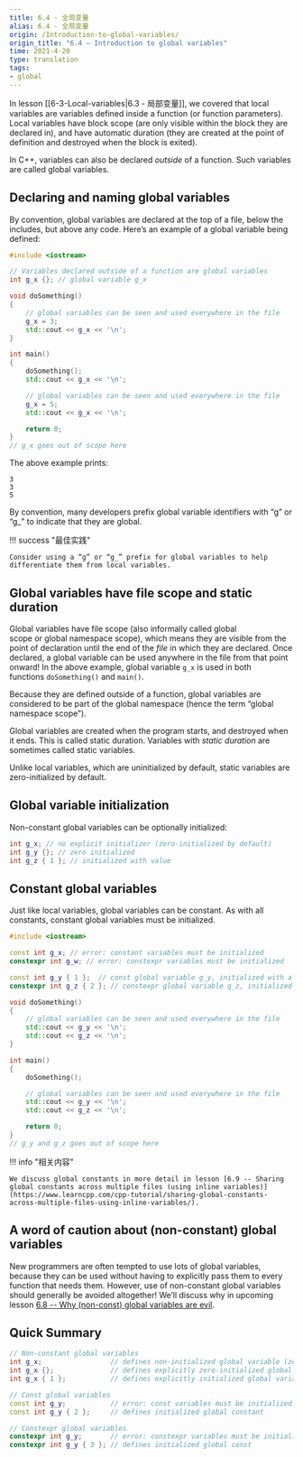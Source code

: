 ```yaml
---
title: 6.4 - 全局变量
alias: 6.4 - 全局变量
origin: /Introduction-to-global-variables/
origin_title: "6.4 — Introduction to global variables"
time: 2021-4-20
type: translation
tags:
- global
---
```



In lesson [[6-3-Local-variables|6.3 - 局部变量]], we covered that local variables are variables defined inside a function (or function parameters). Local variables have block scope (are only visible within the block they are declared in), and have automatic duration (they are created at the point of definition and destroyed when the block is exited).

In C++, variables can also be declared _outside_ of a function. Such variables are called global variables.

## Declaring and naming global variables

By convention, global variables are declared at the top of a file, below the includes, but above any code. Here’s an example of a global variable being defined:

```cpp
#include <iostream>

// Variables declared outside of a function are global variables
int g_x {}; // global variable g_x

void doSomething()
{
    // global variables can be seen and used everywhere in the file
    g_x = 3;
    std::cout << g_x << '\n';
}

int main()
{
    doSomething();
    std::cout << g_x << '\n';

    // global variables can be seen and used everywhere in the file
    g_x = 5;
    std::cout << g_x << '\n';

    return 0;
}
// g_x goes out of scope here
```


The above example prints:

```
3
3
5
```

By convention, many developers prefix global variable identifiers with “g” or “g_” to indicate that they are global.

!!! success "最佳实践"

	Consider using a “g” or “g_” prefix for global variables to help differentiate them from local variables.

## Global variables have file scope and static duration

Global variables have file scope (also informally called global scope or global namespace scope), which means they are visible from the point of declaration until the end of the _file_ in which they are declared. Once declared, a global variable can be used anywhere in the file from that point onward! In the above example, global variable `g_x` is used in both functions `doSomething()` and `main()`.

Because they are defined outside of a function, global variables are considered to be part of the global namespace (hence the term “global namespace scope”).

Global variables are created when the program starts, and destroyed when it ends. This is called static duration. Variables with _static duration_ are sometimes called static variables.

Unlike local variables, which are uninitialized by default, static variables are zero-initialized by default.

## Global variable initialization

Non-constant global variables can be optionally initialized:

```cpp
int g_x; // no explicit initializer (zero-initialized by default)
int g_y {}; // zero initialized
int g_z { 1 }; // initialized with value
```


## Constant global variables

Just like local variables, global variables can be constant. As with all constants, constant global variables must be initialized.

```cpp
#include <iostream>

const int g_x; // error: constant variables must be initialized
constexpr int g_w; // error: constexpr variables must be initialized

const int g_y { 1 };  // const global variable g_y, initialized with a value
constexpr int g_z { 2 }; // constexpr global variable g_z, initialized with a value

void doSomething()
{
    // global variables can be seen and used everywhere in the file
    std::cout << g_y << '\n';
    std::cout << g_z << '\n';
}

int main()
{
    doSomething();

    // global variables can be seen and used everywhere in the file
    std::cout << g_y << '\n';
    std::cout << g_z << '\n';

    return 0;
}
// g_y and g_z goes out of scope here
```


!!! info "相关内容"

	We discuss global constants in more detail in lesson [6.9 -- Sharing global constants across multiple files (using inline variables)](https://www.learncpp.com/cpp-tutorial/sharing-global-constants-across-multiple-files-using-inline-variables/).

## A word of caution about (non-constant) global variables

New programmers are often tempted to use lots of global variables, because they can be used without having to explicitly pass them to every function that needs them. However, use of non-constant global variables should generally be avoided altogether! We’ll discuss why in upcoming lesson [6.8 -- Why (non-const) global variables are evil](https://www.learncpp.com/cpp-tutorial/why-non-const-global-variables-are-evil/).

## Quick Summary

```cpp
// Non-constant global variables
int g_x;                 // defines non-initialized global variable (zero initialized by default)
int g_x {};              // defines explicitly zero-initialized global variable
int g_x { 1 };           // defines explicitly initialized global variable

// Const global variables
const int g_y;           // error: const variables must be initialized
const int g_y { 2 };     // defines initialized global constant

// Constexpr global variables
constexpr int g_y;       // error: constexpr variables must be initialized
constexpr int g_y { 3 }; // defines initialized global const
```